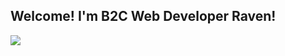 ## Welcome! I'm B2C Web Developer Raven!

<a target="_blank" href="https://blog.naver.com/emerald6227"><img src="https://img.shields.io/badge/블로그-525252?&style=flat&logo=bloglovin&logoColor=2DB400"/></a>

<!--
**emerald6227/emerald6227** is a ✨ _special_ ✨ repository because its `README.md` (this file) appears on your GitHub profile.

Here are some ideas to get you started:

- 🔭 I’m currently working on ...
- 🌱 I’m currently learning ...
- 👯 I’m looking to collaborate on ...
- 🤔 I’m looking for help with ...
- 💬 Ask me about ...
- 📫 How to reach me: ...
- 😄 Pronouns: ...
- ⚡ Fun fact: ...
-->
